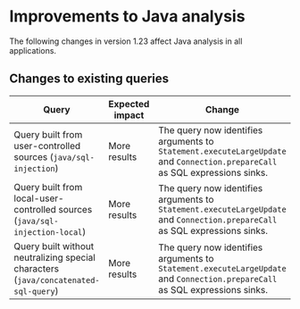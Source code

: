 # Improvements to Java analysis

The following changes in version 1.23 affect Java analysis in all applications.

## Changes to existing queries

| **Query**                    | **Expected impact**    | **Change**                        |
|------------------------------|------------------------|-----------------------------------|
| Query built from user-controlled sources (`java/sql-injection`) | More results | The query now identifies arguments to `Statement.executeLargeUpdate` and `Connection.prepareCall` as SQL expressions sinks. |
| Query built from local-user-controlled sources (`java/sql-injection-local`) | More results | The query now identifies arguments to `Statement.executeLargeUpdate` and `Connection.prepareCall` as SQL expressions sinks. |
| Query built without neutralizing special characters (`java/concatenated-sql-query`) | More results | The query now identifies arguments to `Statement.executeLargeUpdate` and `Connection.prepareCall` as SQL expressions sinks. |
